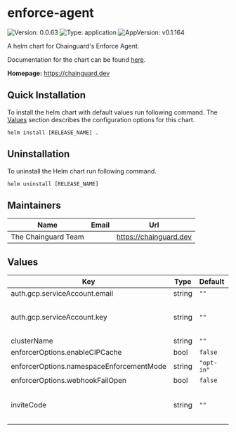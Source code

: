 # enforce-agent

<!-- This README.md is generated. Please edit README.md.gotmpl -->

![Version: 0.0.63](https://img.shields.io/badge/Version-0.0.63-informational?style=flat-square) ![Type: application](https://img.shields.io/badge/Type-application-informational?style=flat-square) ![AppVersion: v0.1.164](https://img.shields.io/badge/AppVersion-v0.1.164-informational?style=flat-square)

A helm chart for Chainguard's Enforce Agent.

Documentation for the chart can be found [here](https://edu.chainguard.dev/chainguard/chainguard-enforce/chainguard-enforce-kubernetes/alternative-installation-methods/).

**Homepage:** <https://chainguard.dev>

## Quick Installation

To install the helm chart with default values run following command.
The [Values](#Values) section describes the configuration options for this chart.

```shell
helm install [RELEASE_NAME] .
```

## Uninstallation

To uninstall the Helm chart run following command.

```shell
helm uninstall [RELEASE_NAME]
```

## Maintainers

| Name | Email | Url |
| ---- | ------ | --- |
| The Chainguard Team |  | <https://chainguard.dev> |

## Values

| Key | Type | Default | Description |
|-----|------|---------|-------------|
| auth.gcp.serviceAccount.email | string | `""` | Email of the GCP Service Account. |
| auth.gcp.serviceAccount.key | string | `""` | The GCP Service Account key.json base64 encoded. This can be generated with: `gcloud iam service-accounts keys create key.json --iam-account=$NAME@@PROJECT.iam.gserviceaccount.com`. |
| clusterName | string | `""` |  |
| enforcerOptions.enableCIPCache | bool | `false` |  |
| enforcerOptions.namespaceEnforcementMode | string | `"opt-in"` |  |
| enforcerOptions.webhookFailOpen | bool | `false` |  |
| inviteCode | string | `""` | Invite code assigned to group where clusters will be registered. This can be generated with: `chainctl iam invite create $GROUP --cluster -ojson | jq -r .code` |

